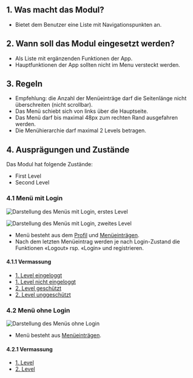 ## 1. Was macht das Modul?
*   Bietet dem Benutzer eine Liste mit Navigationspunkten an.

## 2. Wann soll das Modul eingesetzt werden?
*   Als Liste mit ergänzenden Funktionen der App.
*   Hauptfunktionen der App sollten nicht im Menu versteckt werden.

## 3. Regeln
*   Empfehlung: die Anzahl der Menüeinträge darf die Seitenlänge nicht überschreiten (nicht scrollbar).
*   Das Menü schiebt sich von links über die Hauptseite.
*   Das Menü darf bis maximal 48px zum rechten Rand ausgefahren werden.
*   Die Menühierarchie darf maximal 2 Levels betragen.

## 4. Ausprägungen und Zustände
Das Modul hat folgende Zustände:
*   First Level
*   Second Level

### 4.1 Menü mit Login
![Darstellung des Menüs mit Login, erstes Level](https://raw.githubusercontent.com/sbb-design-systems/sbb-design-system/master/mobile/modules/menu/images/MM10_login_first.png 'class: image')

![Darstellung des Menüs mit Login, zweites Level](https://raw.githubusercontent.com/sbb-design-systems/sbb-design-system/master/mobile/modules/menu/images/MM10_login_second_level.png 'class: image')

*   Menü besteht aus dem [Profil](https://digital.sbb.ch/de/mobile/elemente/profil) und [Menüeinträgen](https://digital.sbb.ch/de/mobile/elemente/menu-eintrag).
*   Nach dem letzten Menüeintrag werden je nach Login-Zustand die Funktionen «Logout» rsp. «Login» und registrieren.
#### 4.1.1 Vermassung
*   [1. Level eingeloggt](https://sbb.invisionapp.com/d/main#/console/14051805/322943559/inspect)  
*   [1. Level nicht eingeloggt](https://sbb.invisionapp.com/d/main#/console/14051805/322943559/inspect)  
*   [2. Level geschützt](https://sbb.invisionapp.com/d/main#/console/14051805/322943561/inspect)  
*   [2. Level unggeschützt](https://sbb.invisionapp.com/d/main#/console/14051805/322943562/inspect)

### 4.2 Menü ohne Login
![Darstellung des Menüs ohne Login](https://raw.githubusercontent.com/sbb-design-systems/sbb-design-system/master/mobile/modules/menu/images/MM10_ohne_login.png 'class: image')

*   Menü besteht aus [Menüeinträgen](https://digital.sbb.ch/de/mobile/elemente/menu-eintrag).
#### 4.2.1 Vermassung
*   [1. Level](https://sbb.invisionapp.com/d/main#/console/14051805/322943563/inspect)  
*   [2. Level](https://sbb.invisionapp.com/d/main#/console/14051805/322943564/inspect)